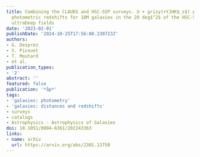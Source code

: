 ```yaml
---
title: Combining the CLAUDS and HSC-SSP surveys. U + grizy(+YJHK$_s$) photometry and
  photometric redshifts for 18M galaxies in the 20 deg$^2$ of the HSC-SSP Deep and
  ultraDeep fields
date: '2023-02-01'
publishDate: '2024-10-25T17:56:08.230723Z'
authors:
- G. Desprez
- V. Picouet
- T. Moutard
- et al.
publication_types:
- '2'
abstract: ''
featured: false
publication: '*åp*'
tags:
- 'galaxies: photometry'
- 'galaxies: distances and redshifts'
- surveys
- catalogs
- Astrophysics - Astrophysics of Galaxies
doi: 10.1051/0004-6361/202243363
links:
- name: arXiv
  url: https://arxiv.org/abs/2301.13750
---
```

